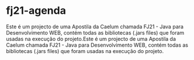 # fj21-agenda
Este é um projecto de uma Apostila da Caelum  chamada FJ21 - Java para Desenvolvimento WEB, contém todas as bibliotecas (.jars files) que foram usadas na execução do projeto.Este é um projecto de uma Apostila da Caelum  chamada FJ21 - Java para Desenvolvimento WEB, contém todas as bibliotecas (.jars files) que foram usadas na execução do projeto.
